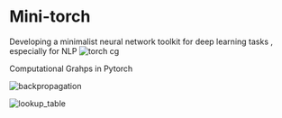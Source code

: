 # Mini-torch
Developing a minimalist neural network toolkit for deep learning tasks , especially for NLP
![torch cg](https://github.com/user-attachments/assets/ca860c5d-0718-437d-8ab1-ecb0dc4db608)

Computational Grahps in Pytorch






![backpropagation](https://github.com/user-attachments/assets/872fd54e-02c5-4402-9e88-b1e00a8a6575)



![lookup_table](https://github.com/user-attachments/assets/06eb8fcd-8475-47b7-8202-de3f0d739e74)
